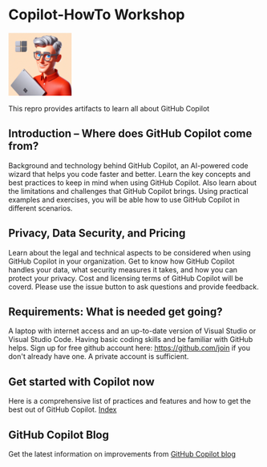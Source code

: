 # Copilot-HowTo Workshop

<img src="./image/Smart_Guy.jpeg" alt="Smart Guy" width="25%">

This repro provides artifacts to learn all about GitHub Copilot

## Introduction – Where does GitHub Copilot come from?

Background and technology behind GitHub Copilot, an AI-powered code wizard that helps you code faster and better. Learn the key concepts and best practices to keep in mind when using GitHub Copilot. Also learn about the limitations and challenges that GitHub Copilot brings. Using practical examples and exercises, you will be able how to use GitHub Copilot in different scenarios.

## Privacy, Data Security, and Pricing

Learn about the legal and technical aspects to be considered when using GitHub Copilot in your organization. Get to know how GitHub Copilot handles your data, what security measures it takes, and how you can protect your privacy. Cost and licensing terms of GitHub Copilot will be coverd. Please use the issue button to ask questions and provide feedback.

## Requirements: What is needed get going?

A laptop with internet access and an up-to-date version of Visual Studio or Visual Studio Code. Having basic coding skills and be familiar with GitHub helps. Sign up for free github account here: <https://github.com/join> if you don't already have one. A private account is sufficient.

## Get started with Copilot now

Here is a comprehensive list of practices and features and how to get the best out of GitHub Copilot. [Index](index.md)

## GitHub Copilot Blog

Get the latest information on improvements from [GitHub Copilot blog](https://github.blog/changelog/label/copilot/)
